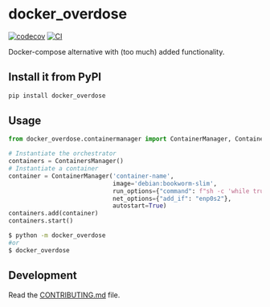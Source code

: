 # docker_overdose

[![codecov](https://codecov.io/gh/diamino/docker-overdose/branch/main/graph/badge.svg?token=docker-overdose_token_here)](https://codecov.io/gh/diamino/docker-overdose)
[![CI](https://github.com/diamino/docker-overdose/actions/workflows/main.yml/badge.svg)](https://github.com/diamino/docker-overdose/actions/workflows/main.yml)

Docker-compose alternative with (too much) added functionality.

## Install it from PyPI

```bash
pip install docker_overdose
```

## Usage

```py
from docker_overdose.containermanager import ContainerManager, ContainersManager

# Instantiate the orchestrator
containers = ContainersManager()
# Instantiate a container
container = ContainerManager('container-name',
                             image='debian:bookworm-slim',
                             run_options={"command": f"sh -c 'while true; do echo Hello World!; sleep 1; done'"},
                             net_options={"add_if": "enp0s2"},
                             autostart=True)
containers.add(container)
containers.start()
```

```bash
$ python -m docker_overdose
#or
$ docker_overdose
```

## Development

Read the [CONTRIBUTING.md](CONTRIBUTING.md) file.
